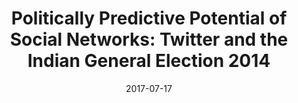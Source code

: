 ---
title: "Politically Predictive Potential of Social Networks: Twitter and the Indian General Election 2014"
collection: research
excerpt: 'Abstract: _The Indian General Election 2014 witnessed the casting of 540 million votes, making it the largest democratic exercise in human history\. The center-right Bharatiya Janata Party (BJP) single-handedly won a majority of seats in the lower house of the parliament, a feat emulated after 30 years in India&apos;s vibrant multiparty democracy where coalition governments have long been the norm\. A new prime minister, Narendra Modi, swept into office with 31&#37; of the vote riding on an extensive social media campaign \- a significant first in Indian polity\. Some commentators have even gone as far as calling it a Twitter election\. We investigate these claims by analyzing the Twitter network in India in the months leading up to and including the election\. We study the use of social media by different political actors using an augmented contagion model of information dissemination\. We look closely at both the direct role of the actors as well as their catalyzing role and influence in the network\. Sentiment analysis based clustering is used to gauge the public opinion\. Drawing on these sources, we compare the efficacy of the social media strategies of important political actors\. We find that the BJP and its coalition partners pursued a more rigorous and effective social media strategy than those of other political actors\. Furthermore, they were able to not only establish but also maintain a robust network of supporters that eventually translated into a significant electoral victory\._  

[\[Paper\]](https://doi.org/10.1145/3092090.3092137) \[Code on request\]
'
date: 2017-07-17
venue: 'Proc. of the 4th Multidisciplinary International Social Networks Conference'
paperurl: ''
citation: 'Anunay Kulshrestha, Arpan Shah, and Devin Lu. 2017. Politically Predictive Potential of Social Networks: Twitter and the Indian General Election 2014. In Proceedings of the 4th Multidisciplinary International Social Networks Conference (MISNC&apos;17). ACM, New York, NY, USA, Article 1, 10 pages. DOI: https://doi.org/10.1145/3092090.3092137'
---
